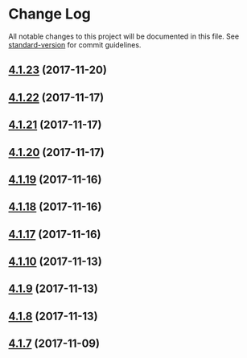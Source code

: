 # Change Log

All notable changes to this project will be documented in this file. See [standard-version](https://github.com/conventional-changelog/standard-version) for commit guidelines.

<a name="4.1.23"></a>
## [4.1.23](https://github.com/IBM-Swift/generator-swiftserver/compare/4.1.16...4.1.23) (2017-11-20)



<a name="4.1.22"></a>
## [4.1.22](https://github.com/IBM-Swift/generator-swiftserver/compare/4.1.16...4.1.22) (2017-11-17)



<a name="4.1.21"></a>
## [4.1.21](https://github.com/IBM-Swift/generator-swiftserver/compare/4.1.16...4.1.21) (2017-11-17)



<a name="4.1.20"></a>
## [4.1.20](https://github.com/IBM-Swift/generator-swiftserver/compare/4.1.16...4.1.20) (2017-11-17)



<a name="4.1.19"></a>
## [4.1.19](https://github.com/IBM-Swift/generator-swiftserver/compare/4.1.16...4.1.19) (2017-11-16)



<a name="4.1.18"></a>
## [4.1.18](https://github.com/IBM-Swift/generator-swiftserver/compare/4.1.16...4.1.18) (2017-11-16)



<a name="4.1.17"></a>
## [4.1.17](https://github.com/IBM-Swift/generator-swiftserver/compare/4.1.16...4.1.17) (2017-11-16)



<a name="4.1.10"></a>
## [4.1.10](https://github.com/IBM-Swift/generator-swiftserver/compare/4.1.9...4.1.10) (2017-11-13)



<a name="4.1.9"></a>
## [4.1.9](https://github.com/IBM-Swift/generator-swiftserver/compare/4.1.8...4.1.9) (2017-11-13)



<a name="4.1.8"></a>
## [4.1.8](https://github.com/IBM-Swift/generator-swiftserver/compare/4.1.7...4.1.8) (2017-11-13)



<a name="4.1.7"></a>
## [4.1.7](https://github.com/IBM-Swift/generator-swiftserver/compare/4.1.6...4.1.7) (2017-11-09)
